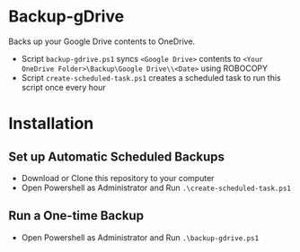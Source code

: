 # Backup-gDrive
Backs up your Google Drive contents to OneDrive. 
- Script `backup-gdrive.ps1` syncs `<Google Drive>` contents to `<Your OneDrive Folder>\Backup\Google Drive\\<Date>` using ROBOCOPY
- Script `create-scheduled-task.ps1` creates a scheduled task to run this script once every hour


# Installation

## Set up Automatic Scheduled Backups
  - Download or Clone this repository to your computer
  - Open Powershell as Administrator and Run `.\create-scheduled-task.ps1`

## Run a One-time Backup
  - Open Powershell as Administrator and Run `.\backup-gdrive.ps1`
